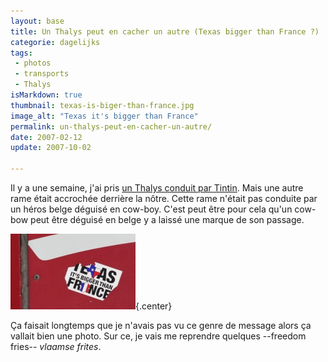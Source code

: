 ```yaml
---
layout: base
title: Un Thalys peut en cacher un autre (Texas bigger than France ?)
categorie: dagelijks
tags: 
 - photos
 - transports
 - Thalys
isMarkdown: true
thumbnail: texas-is-biger-than-france.jpg
image_alt: "Texas it's bigger than France"
permalink: un-thalys-peut-en-cacher-un-autre/
date: 2007-02-12
update: 2007-10-02

---
```


Il y a une semaine, j'ai pris [un Thalys conduit par Tintin](/tintin-conduit-le-thalys). Mais une autre rame était accrochée derrière la nôtre. Cette rame n'était pas conduite par un héros belge déguisé en cow-boy. C'est peut être pour cela qu'un cow-bow peut être déguisé en belge y a laissé une marque de son passage.

![Texas it's bigger than France](texas-is-biger-than-france.jpg){.center}

Ça faisait longtemps que je n'avais pas vu ce genre de message alors ça vallait bien une photo. Sur ce, je vais me reprendre quelques --freedom fries-- *vlaamse frites*.

